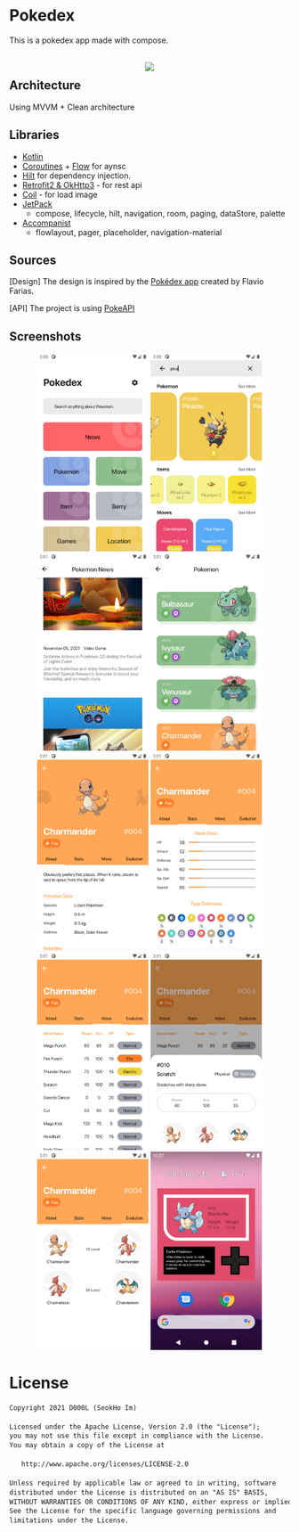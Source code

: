 # Pokedex

This is a pokedex app made with compose.

</br>

<img src="/previews/video.gif" align="right" width="260"/>


## Architecture
Using MVVM + Clean architecture

## Libraries
* [Kotlin](https://kotlinlang.org/)
* [Coroutines](https://github.com/Kotlin/kotlinx.coroutines) + [Flow](https://kotlin.github.io/kotlinx.coroutines/kotlinx-coroutines-core/kotlinx.coroutines.flow/) for aynsc
* [Hilt](https://dagger.dev/hilt/) for dependency injection.
* [Retrofit2 & OkHttp3](https://github.com/square/retrofit) - for rest api
* [Coil](https://github.com/coil-kt/coil) - for load image
* [JetPack](https://developer.android.com/jetpack)
  - compose, lifecycle, hilt, navigation, room, paging, dataStore, palette
* [Accompanist](https://github.com/google/accompanist)
  - flowlayout, pager, placeholder, navigation-material

## Sources
[Design] The design is inspired by the [Pokédex app](https://www.behance.net/gallery/95727849/Pokdex-App?tracking_source=search_projects_recommended%7Cpokedex) created by Flavio Farias.

[API] The project is using [PokeAPI](https://pokeapi.co/)

## Screenshots

<p align="center">
  <img src="previews/home.png" width="200">
  <img src="previews/search.png" width="200">
  <img src="previews/pokemon_news.png" width="200">
  <img src="previews/pokemon_list.png" width="200">
  <img src="previews/pokemon_about.png" width="200">
  <img src="previews/pokemon_stats.png" width="200">
  <img src="previews/pokemon_move.png" width="200">
  <img src="previews/pokemon_move_detail.png" width="200">
  <img src="previews/pokemon_evolution.png" width="200">
  <img src="previews/pokemon_widget.png" width="200">
</p>

# License
```xml
Copyright 2021 D000L (SeokHo Im)

Licensed under the Apache License, Version 2.0 (the "License");
you may not use this file except in compliance with the License.
You may obtain a copy of the License at

   http://www.apache.org/licenses/LICENSE-2.0

Unless required by applicable law or agreed to in writing, software
distributed under the License is distributed on an "AS IS" BASIS,
WITHOUT WARRANTIES OR CONDITIONS OF ANY KIND, either express or implied.
See the License for the specific language governing permissions and
limitations under the License.
```
